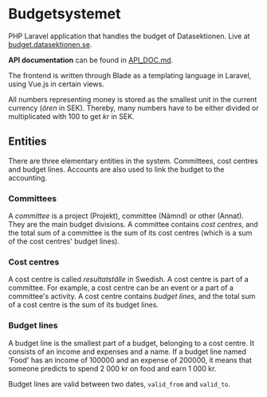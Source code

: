 # Budgetsystemet
PHP Laravel application that handles the budget of Datasektionen. Live at [budget.datasektionen.se](https://budget.datasektionen.se).

**API documentation** can be found in [API_DOC.md](API_DOC.md).

The frontend is written through Blade as a templating language in Laravel, using Vue.js in certain views.

All numbers representing money is stored as the smallest unit in the current currency (*ören* in SEK). Thereby, many numbers have to be either divided or multiplicated with 100 to get *kr* in SEK.

## Entities

There are three elementary entities in the system. Committees, cost centres and budget lines. Accounts are also used to link the budget to the accounting.

### Committees

A *committee* is a project (Projekt), committee (Nämnd) or other (Annat). They are the main budget divisions. A committee contains *cost centres*, and the total sum of a committee is the sum of its cost centres (which is a sum of the cost centres' budget lines).

### Cost centres

A cost centre is called *resultatställe* in Swedish. A cost centre is part of a committee. For example, a cost centre can be an event or a part of a committee's activity. A cost centre contains *budget lines*, and the total sum of a cost centre is the sum of its budget lines.

### Budget lines

A budget line is the smallest part of a budget, belonging to a cost centre. It consists of an income and expenses and a name. If a budget line named 'Food' has an income of 100000 and an expense of 200000, it means that someone predicts to spend 2 000 kr on food and earn 1 000 kr.

Budget lines are valid between two dates, ```valid_from``` and ```valid_to```.